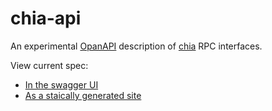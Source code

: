 # chia-api

An experimental [OpanAPI](https://www.openapis.org/) description of [chia](https://github.com/Chia-Network/chia-blockchain) RPC interfaces.


View current spec:
 - [In the swagger UI](https://dkackman.github.io/chia-api/?urls.primaryName=Full%20Node)
 - [As a staically generated site](https://dkackman.github.io/chia-api/static/)

